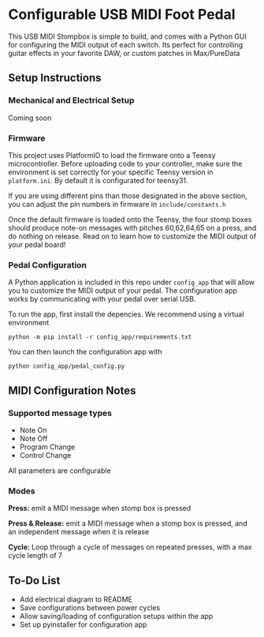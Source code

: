 # Configurable USB MIDI Foot Pedal
This USB MIDI Stompbox is simple to build, and comes with a Python GUI for configuring the MIDI output of each switch. Its perfect for controlling guitar effects in your favorite DAW, or custom patches in Max/PureData

## Setup Instructions

### Mechanical and Electrical Setup

Coming soon

### Firmware
This project uses PlatformIO to load the firmware onto a Teensy microcontroller. Before uploading code to your controller, make sure the environment is set correctly for your specific Teensy version in `platform.ini`. By default it is configurated for teensy31. 

If you are using different pins than those designated in the above section, you can adjust the pin numbers in firmware in `include/constants.h`

Once the default firmware is loaded onto the Teensy, the four stomp boxes should produce note-on messages with pitches 60,62,64,65 on a press, and do nothing on release. Read on to learn how to customize the MIDI output of your pedal board!

### Pedal Configuration

A Python application is included in this repo under `config_app` that will allow you to customize the MIDI output of your pedal. The configuration app works by communicating with your pedal over serial USB.

To run the app, first install the depencies. We recommend using a virtual environment
```
python -m pip install -r config_app/requirements.txt
```

You can then launch the configuration app with
```
python config_app/pedal_config.py
```

## MIDI Configuration Notes

### Supported message types
- Note On
- Note Off
- Program Change 
- Control Change

All parameters are configurable

### Modes
**Press:** emit a MIDI message when stomp box is pressed

**Press & Release:** emit a MIDI message when a stomp box is pressed, and an independent message when it is release

**Cycle:** Loop through a cycle of messages on repeated presses, with a max cycle length of 7

## To-Do List
- Add electrical diagram to README
- Save configurations between power cycles
- Allow saving/loading of configuration setups within the app
- Set up pyinstaller for configuration app
